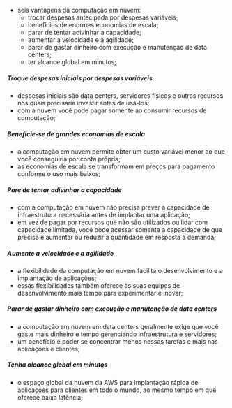 
- seis vantagens da computação em nuvem:
	- trocar despesas antecipada por despesas variáveis;
	- benefícios de enormes economias de escala;
	- parar de tentar adivinhar a capacidade;
	- aumentar a velocidade e a agilidade;
	- parar de gastar dinheiro com execução e manutenção de data centers;
	- ter alcance global em minutos;

##### Troque despesas iniciais por despesas variáveis

- despesas iniciais são data centers, servidores físicos e outros recursos nos quais precisaria investir antes de usá-los;
- com a nuvem você pode pagar somente ao consumir recursos de computação;

##### Beneficie-se de grandes economias de escala

- a computação em nuvem permite obter um custo variável menor ao que você conseguiria por conta própria;
- as economias de escala se transformam em preços para pagamento conforme o uso mais baixos;

##### Pare de tentar adivinhar a capacidade

- com a computação em nuvem não precisa prever a capacidade de infraestrutura necessária antes de implantar uma aplicação;
- em vez de pagar por recursos que não são utilizados ou lidar com capacidade limitada, você pode acessar somente a capacidade de que precisa e aumentar ou reduzir a quantidade em resposta à demanda;

##### Aumente a velocidade e a agilidade

- a flexibilidade da computação em nuvem facilita o desenvolvimento e a implantação de aplicações;
- essas flexibilidades também oferece às suas equipes de desenvolvimento mais tempo para experimentar e inovar;

##### Parar de gastar dinheiro com execução e manutenção de data centers

- a computação em nuvem em data centers geralmente exige que você gaste mais dinheiro e tempo gerenciando infraestrutura e servidores;
- um benefício é poder se concentrar menos nessas tarefas e mais nas aplicações e clientes;

##### Tenha alcance global em minutos

- o espaço global da nuvem da AWS para implantação rápida de aplicações para clientes em todo o mundo, ao mesmo tempo em que oferece baixa latência;